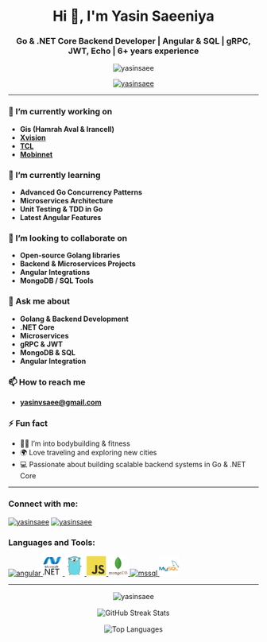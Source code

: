 <h1 align="center">Hi 👋, I'm Yasin Saeeniya</h1>
<h3 align="center">Go & .NET Core Backend Developer | Angular & SQL | gRPC, JWT, Echo | 6+ years experience</h3>

<p align="center"> 
  <img src="https://komarev.com/ghpvc/?username=yasinsaee&label=Profile%20views&color=0e75b6&style=flat" alt="yasinsaee" /> 
</p>

<p align="center"> 
  <a href="https://github.com/ryo-ma/github-profile-trophy"><img src="https://github-profile-trophy.vercel.app/?username=yasinsaee" alt="yasinsaee" /></a> 
</p>

---

### 🔭 I’m currently working on
- **Gis (Hamrah Aval & Irancell)**  
- **[Xvision](https://www.xvision.ir)**  
- **[TCL](https://www.tcl.ir)**  
- **[Mobinnet](https://www.shop.mobinnet.ir)**

### 🌱 I’m currently learning
- **Advanced Go Concurrency Patterns**  
- **Microservices Architecture**  
- **Unit Testing & TDD in Go**  
- **Latest Angular Features**

### 👯 I’m looking to collaborate on
- **Open-source Golang libraries**  
- **Backend & Microservices Projects**  
- **Angular Integrations**  
- **MongoDB / SQL Tools**

### 💬 Ask me about
- **Golang & Backend Development**  
- **.NET Core**  
- **Microservices**  
- **gRPC & JWT**  
- **MongoDB & SQL**  
- **Angular Integration**

### 📫 How to reach me
- **yasinvsaee@gmail.com**

### ⚡ Fun fact
- 🏋️‍♂️ I’m into bodybuilding & fitness  
- 🌍 Love traveling and exploring new cities  
- 💻 Passionate about building scalable backend systems in Go & .NET Core

---

<h3 align="left">Connect with me:</h3>
<p align="left">
  <a href="https://linkedin.com/in/yasinsaee" target="blank"><img align="center" src="https://raw.githubusercontent.com/rahuldkjain/github-profile-readme-generator/master/src/images/icons/Social/linked-in-alt.svg" alt="yasinsaee" height="30" width="40" /></a>
  <a href="https://instagram.com/yasinsaee" target="blank"><img align="center" src="https://raw.githubusercontent.com/rahuldkjain/github-profile-readme-generator/master/src/images/icons/Social/instagram.svg" alt="yasinsaee" height="30" width="40" /></a>
</p>

<h3 align="left">Languages and Tools:</h3>
<p align="left"> 
  <a href="https://angular.io" target="_blank" rel="noreferrer"> <img src="https://angular.io/assets/images/logos/angular/angular.svg" alt="angular" width="40" height="40"/> </a>
  <a href="https://dotnet.microsoft.com/" target="_blank" rel="noreferrer"> <img src="https://raw.githubusercontent.com/devicons/devicon/master/icons/dot-net/dot-net-original-wordmark.svg" alt="dotnet" width="40" height="40"/> </a>
  <a href="https://golang.org" target="_blank" rel="noreferrer"> <img src="https://raw.githubusercontent.com/devicons/devicon/master/icons/go/go-original.svg" alt="go" width="40" height="40"/> </a>
  <a href="https://developer.mozilla.org/en-US/docs/Web/JavaScript" target="_blank" rel="noreferrer"> <img src="https://raw.githubusercontent.com/devicons/devicon/master/icons/javascript/javascript-original.svg" alt="javascript" width="40" height="40"/> </a>
  <a href="https://www.mongodb.com/" target="_blank" rel="noreferrer"> <img src="https://raw.githubusercontent.com/devicons/devicon/master/icons/mongodb/mongodb-original-wordmark.svg" alt="mongodb" width="40" height="40"/> </a>
  <a href="https://www.microsoft.com/en-us/sql-server" target="_blank" rel="noreferrer"> <img src="https://www.svgrepo.com/show/303229/microsoft-sql-server-logo.svg" alt="mssql" width="40" height="40"/> </a>
  <a href="https://www.mysql.com/" target="_blank" rel="noreferrer"> <img src="https://raw.githubusercontent.com/devicons/devicon/master/icons/mysql/mysql-original-wordmark.svg" alt="mysql" width="40" height="40"/> </a>
</p>

---

<p align="center">
  <img align="center" src="https://github-readme-stats.vercel.app/api?username=yasinsaee&show_icons=true&theme=radical" alt="yasinsaee" />
</p>

<p align="center">
  <img align="center" src="https://github-readme-streak-stats.herokuapp.com/?user=yasinsaee&theme=radical" alt="GitHub Streak Stats" />
</p>

<p align="center">
  <img align="center" src="https://github-readme-stats.vercel.app/api/top-langs/?username=yasinsaee&layout=compact&theme=radical" alt="Top Languages" />
</p>